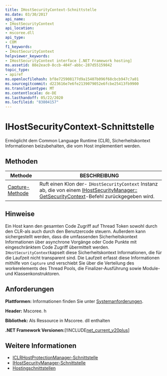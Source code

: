 ```yaml
---
title: IHostSecurityContext-Schnittstelle
ms.date: 03/30/2017
api_name:
- IHostSecurityContext
api_location:
- mscoree.dll
api_type:
- COM
f1_keywords:
- IHostSecurityContext
helpviewer_keywords:
- IHostSecurityContext interface [.NET Framework hosting]
ms.assetid: 88e2eac0-8ccb-404f-abbc-287d55159842
topic_type:
- apiref
ms.openlocfilehash: bf8e725908177d9a15407b096f68cbcb947c7a01
ms.sourcegitcommit: d223616e7e6fe2139079052e6fcbe25413fb9900
ms.translationtype: MT
ms.contentlocale: de-DE
ms.lasthandoff: 05/22/2020
ms.locfileid: "83804157"
---
```

# <a name="ihostsecuritycontext-interface"></a>IHostSecurityContext-Schnittstelle
Ermöglicht dem Common Language Runtime (CLR), Sicherheitskontext Informationen beizubehalten, die vom Host implementiert werden.  
  
## <a name="methods"></a>Methoden  
  
|Methode|BESCHREIBUNG|  
|------------|-----------------|  
|[Capture-Methode](../../../../docs/framework/unmanaged-api/hosting/ihostsecuritycontext-capture-method.md)|Ruft einen Klon der- `IHostSecurityContext` Instanz ab, die von einem [IHostSecurityManager:: GetSecurityContext](ihostsecuritymanager-getsecuritycontext-method.md)-Befehl zurückgegeben wird.|  
  
## <a name="remarks"></a>Hinweise  
 Ein Host kann den gesamten Code Zugriff auf Thread Token sowohl durch den CLR-als auch durch den Benutzercode steuern. Außerdem kann sichergestellt werden, dass die umfassenden Sicherheitskontext Informationen über asynchrone Vorgänge oder Code Punkte mit eingeschränktem Code Zugriff übermittelt werden. `IHostSecurityContext`kapselt diese Sicherheitskontext Informationen, die für die Laufzeit nicht transparent sind. Die Laufzeit erfasst diese Informationen mithilfe von `Capture` und verschiebt Sie über die Verteilung des workerelements des Thread Pools, die Finalizer-Ausführung sowie Module-und Klassenkonstruktoren.  
  
## <a name="requirements"></a>Anforderungen  
 **Plattformen:** Informationen finden Sie unter [Systemanforderungen](../../get-started/system-requirements.md).  
  
 **Header:** Mscoree. h  
  
 **Bibliothek:** Als Ressource in Mscoree. dll enthalten  
  
 **.NET Framework Versionen:**[!INCLUDE[net_current_v20plus](../../../../includes/net-current-v20plus-md.md)]  
  
## <a name="see-also"></a>Weitere Informationen

- [ICLRHostProtectionManager-Schnittstelle](iclrhostprotectionmanager-interface.md)
- [IHostSecurityManager-Schnittstelle](ihostsecuritymanager-interface.md)
- [Hostingschnittstellen](hosting-interfaces.md)
